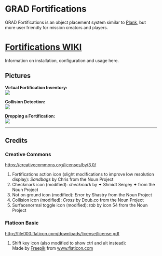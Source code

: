 # GRAD Fortifications
GRAD Fortifications is an object placement system similar to [Plank](https://github.com/kami-/plank), but more user friendly for mission creators and players.

# [Fortifications WIKI](https://github.com/gruppe-adler/grad-fortifications/wiki)
Information on installation, configuration and usage here.

## Pictures
**Virtual Fortification Inventory:**  
![](http://i.imgur.com/J3vvsR2.jpg)

**Collision Detection:**  
![](http://i.imgur.com/6cKvbjC.jpg)

**Dropping a Fortification:**  
![](http://i.imgur.com/6FR7OWe.jpg)

***

## Credits
### Creative Commons
https://creativecommons.org/licenses/by/3.0/

1. Fortifications action icon (slight modifications to improve low resolution display): *Sandbags* by Chris from the Noun Project
2. Checkmark icon (modified): *checkmark* by ✦ Shmidt Sergey ✦ from the Noun Project
3. Not on ground icon (modified): *Error* by Shastry from the Noun Project
4. Collision icon (modified): *Cross* by Doub.co from the Noun Project
5. Surfacenormal toggle icon (modified): *tab* by icon 54 from the Noun Project

### Flaticon Basic
http://file000.flaticon.com/downloads/license/license.pdf

1. Shift key icon (also modified to show ctrl and alt instead):  
Made by [Freepik](http://www.flaticon.com/authors/freepik) from www.flaticon.com
